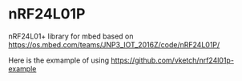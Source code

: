 # nRF24L01P
nRF24L01+ library for mbed based on https://os.mbed.com/teams/JNP3_IOT_2016Z/code/nRF24L01P/

Here is the exmample of using  https://github.com/vketch/nrf24l01p-example
